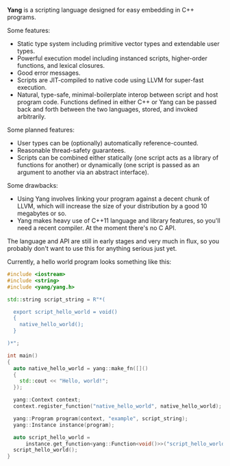 **Yang** is a scripting language designed for easy embedding in C++ programs.

Some features:
* Static type system including primitive vector types and extendable user types.
* Powerful execution model including instanced scripts, higher-order functions, and lexical closures.
* Good error messages.
* Scripts are JIT-compiled to native code using LLVM for super-fast execution.
* Natural, type-safe, minimal-boilerplate interop between script and host program code. Functions defined in either C++ or Yang can be passed back and forth between the two languages, stored, and invoked arbitrarily.

Some planned features:
* User types can be (optionally) automatically reference-counted.
* Reasonable thread-safety guarantees.
* Scripts can be combined either statically (one script acts as a library of functions for another) or dynamically (one script is passed as an argument to another via an abstract interface).

Some drawbacks:
* Using Yang involves linking your program against a decent chunk of LLVM, which will increase the size of your distribution by a good 10 megabytes or so.
* Yang makes heavy use of C++11 language and library features, so you'll need a recent compiler. At the moment there's no C API.

The language and API are still in early stages and very much in flux, so you probably don't want to use this for anything serious just yet.

Currently, a hello world program looks something like this:

```cpp
#include <iostream>
#include <string>
#include <yang/yang.h>

std::string script_string = R"*(

  export script_hello_world = void()
  {
    native_hello_world();
  }

)*";

int main()
{
  auto native_hello_world = yang::make_fn([]()
  {
    std::cout << "Hello, world!";
  });

  yang::Context context;
  context.register_function("native_hello_world", native_hello_world);

  yang::Program program(context, "example", script_string);
  yang::Instance instance(program);

  auto script_hello_world =
      instance.get_function<yang::Function<void()>>("script_hello_world");
  script_hello_world();
}
```
